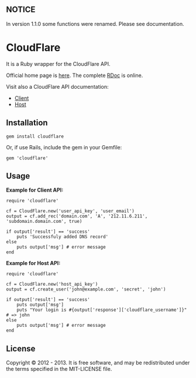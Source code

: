 NOTICE
------

In version 1.1.0 some functions were renamed. Please see documentation.


CloudFlare
==========

It is a Ruby wrapper for the CloudFlare API.

Official home page is [here](https://github.com/B4k3r/cloudflare). The complete [RDoc](http://rdoc.info/github/B4k3r/cloudflare/) is online.

Visit also a CloudFlare API documentation:

-    [Client](http://www.cloudflare.com/docs/client-api.html)
-    [Host](http://www.cloudflare.com/docs/host-api.html)

Installation
------------

```
gem install cloudflare
```

Or, if use Rails, include the gem in your Gemfile:

```
gem 'cloudflare'
```

Usage
-----

**Example for Client API:**

```
require 'cloudflare'

cf = CloudFlare.new('user_api_key', 'user_email')
output = cf.add_rec('domain.com', 'A', '212.11.6.211', 'subdomain.domain.com', true)

if output['result'] == 'success'
  	puts 'Successfuly added DNS record'
else
	puts output['msg'] # error message
end
```

**Example for Host API:**

```
require 'cloudflare'

cf = CloudFlare.new('host_api_key')
output = cf.create_user('john@example.com', 'secret', 'john')

if output['result'] == 'success'
  	puts output['msg']
  	puts "Your login is #{output['response']['cloudflare_username']}" # => john
else
  	puts output['msg'] # error message
end
```

License
-------

Copyright &copy; 2012 - 2013. It is free software, and may be redistributed under the terms specified in the MIT-LICENSE file.






